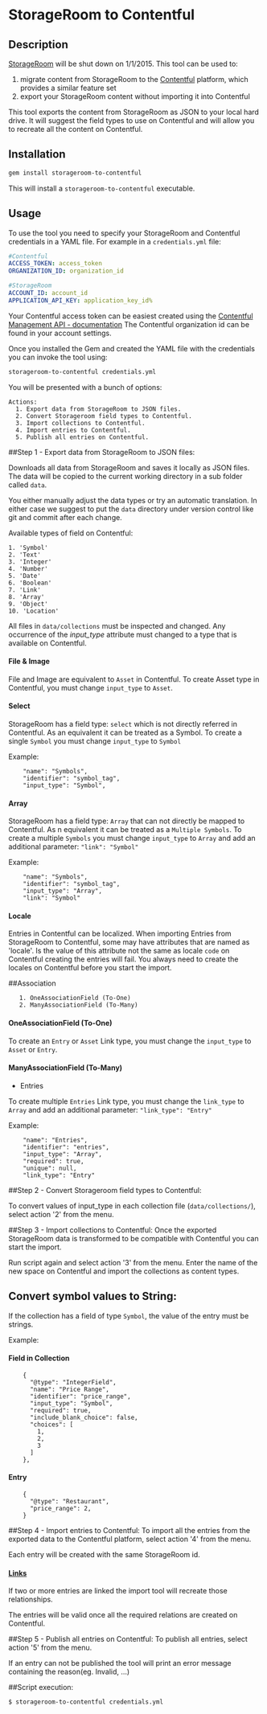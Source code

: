 StorageRoom to Contentful
=================

## Description

[StorageRoom](http://storageroomapp.com/) will be shut down on 1/1/2015. This tool can be used to:

1. migrate content from StorageRoom to the [Contentful](https://www.contentful.com) platform, which provides a similar feature set
2. export your StorageRoom content without importing it into Contentful

This tool exports the content from StorageRoom as JSON to your local hard drive. It will suggest the field types to use on Contentful and will allow you to recreate all the content on Contentful.


## Installation

``` bash
gem install storageroom-to-contentful
```

This will install a ```storageroom-to-contentful``` executable.

## Usage

To use the tool you need to specify your StorageRoom and Contentful credentials in a YAML file.
For example in a ```credentials.yml``` file:

``` yaml
#Contentful
ACCESS_TOKEN: access_token
ORGANIZATION_ID: organization_id

#StorageRoom
ACCOUNT_ID: account_id
APPLICATION_API_KEY: application_key_id%
```

Your Contentful access token can be easiest created using the [Contentful Management API - documentation](https://www.contentful.com/developers/documentation/content-management-api/#getting-started)
The Contentful organization id can be found in your account settings.

Once you installed the Gem and created the YAML file with the credentials you can invoke the tool using:

``` bash
storageroom-to-contentful credentials.yml
```

You will be presented with a bunch of options:

```
Actions:
  1. Export data from StorageRoom to JSON files.
  2. Convert Storageroom field types to Contentful.
  3. Import collections to Contentful.
  4. Import entries to Contentful.
  5. Publish all entries on Contentful.
```



##Step 1 - Export data from StorageRoom to JSON files:

Downloads all data from StorageRoom and saves it locally as JSON files.
The data will be copied to the current working directory in a sub folder called `data`.

You either manually adjust the data types or try an automatic translation.
In either case we suggest to put the `data` directory under version control like git and commit after each change.


Available types of field on Contentful:
```
1. 'Symbol'
2. 'Text'
3. 'Integer'
4. 'Number'
5. 'Date'
6. 'Boolean'
7. 'Link'
8. 'Array'
9. 'Object'
10. 'Location'
```

All files in ```data/collections``` must be inspected and changed.
Any occurrence of the *input_type* attribute must changed to a type that is available on Contentful.

#### File & Image

File and Image are equivalent to ```Asset``` in Contentful.
To create Asset type in Contentful, you must change ```input_type``` to ```Asset```.

#### Select

StorageRoom has a field type: ```select``` which is not directly referred in Contentful.
As an equivalent it can be treated as a Symbol.
To create a single ```Symbol``` you must change ```input_type``` to ```Symbol```

Example:
```
    "name": "Symbols",
    "identifier": "symbol_tag",
    "input_type": "Symbol",
```
#### Array
StorageRoom has a field type: ```Array``` that can not directly be mapped to Contentful.
As n equivalent it can be treated as a ```Multiple Symbols```.
To create a multiple ```Symbols``` you must change ```input_type``` to ```Array``` and add an additional parameter:
```"link": "Symbol"```


Example:
```
    "name": "Symbols",
    "identifier": "symbol_tag",
    "input_type": "Array",
    "link": "Symbol"
```

#### Locale
Entries in Contentful can be localized.
When importing Entries from StorageRoom to Contentful, some may have attributes that are named as 'locale'.
Is the value of this attribute not the same as locale ```code``` on Contentful creating the entries will fail.
You always need to create the locales on Contentful before you start the import.


##Association
 ```
    1. OneAssociationField (To-One)
    2. ManyAssociationField (To-Many)
 ```

#### OneAssociationField (To-One)

To create an ```Entry``` or ```Asset``` Link type, you must change the ```input_type``` to ```Asset``` or ```Entry```.

#### ManyAssociationField (To-Many)

* Entries

To create multiple ```Entries``` Link type, you must change the ```link_type``` to ```Array``` and add an additional parameter:
```"link_type": "Entry"```

Example:
```
    "name": "Entries",
    "identifier": "entries",
    "input_type": "Array",
    "required": true,
    "unique": null,
    "link_type": "Entry"
```
##Step 2 - Convert Storageroom field types to Contentful:

To convert values of ​​input_type in each collection file (``` data/collections/ ```), select action '2' from the menu.

##Step 3 - Import collections to Contentful:
Once the exported StorageRoom data is transformed to be compatible with Contentful you can start the import.

Run script again and select action '3' from the menu.
Enter the name of the new space on Contentful and import the collections as content types.

## Convert symbol values to String:
If the collection has a field of type ```Symbol```, the value of the entry must be strings.

Example:
#### Field in Collection
```
    {
      "@type": "IntegerField",
      "name": "Price Range",
      "identifier": "price_range",
      "input_type": "Symbol",
      "required": true,
      "include_blank_choice": false,
      "choices": [
        1,
        2,
        3
      ]
    },
```
#### Entry
```
    {
      "@type": "Restaurant",
      "price_range": 2,
    }
```

##Step 4 - Import entries to Contentful:
To import all the entries from the exported data to the Contentful platform, select action '4' from the menu.

Each entry will be created with the same StorageRoom id.

#### [Links](https://www.contentful.com/developers/documentation/content-management-api/#links)

If two or more entries are linked the import tool will recreate those relationships.

The entries will be valid once all the required relations are created on Contentful.

##Step 5 - Publish all entries on Contentful:
To publish all entries, select action '5' from the menu.

If an entry can not be published the tool will print an error message containing the reason(eg. Invalid, ...)

##Script execution:

```
$ storageroom-to-contentful credentials.yml
```
